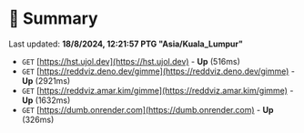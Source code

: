 # 📖 Summary
Last updated: **18/8/2024, 12:21:57 PTG "Asia/Kuala_Lumpur"**

- `GET` [https://hst.ujol.dev](https://hst.ujol.dev) - **Up** (516ms)
- `GET` [https://reddviz.deno.dev/gimme](https://reddviz.deno.dev/gimme) - **Up** (2921ms)
- `GET` [https://reddviz.amar.kim/gimme](https://reddviz.amar.kim/gimme) - **Up** (1632ms)
- `GET` [https://dumb.onrender.com](https://dumb.onrender.com) - **Up** (326ms)
